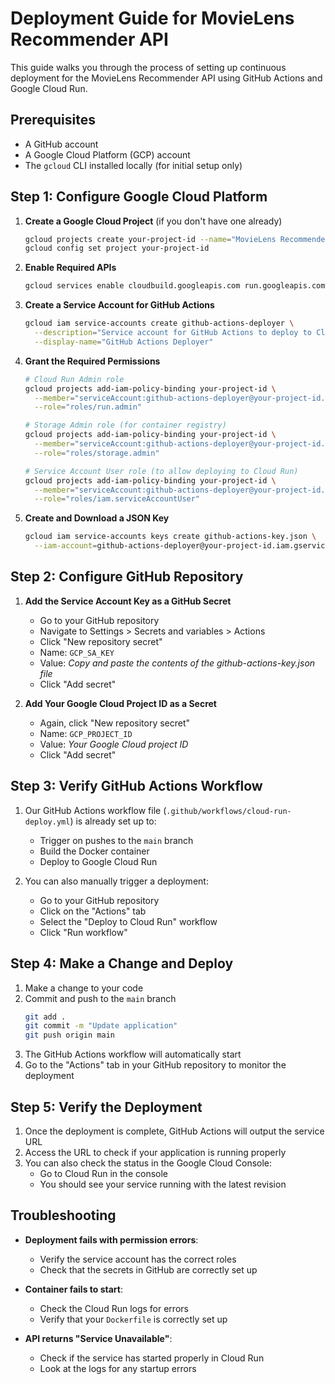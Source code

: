 # Deployment Guide for MovieLens Recommender API

This guide walks you through the process of setting up continuous deployment for the MovieLens Recommender API using GitHub Actions and Google Cloud Run.

## Prerequisites

- A GitHub account
- A Google Cloud Platform (GCP) account
- The `gcloud` CLI installed locally (for initial setup only)

## Step 1: Configure Google Cloud Platform

1. **Create a Google Cloud Project** (if you don't have one already)
   ```bash
   gcloud projects create your-project-id --name="MovieLens Recommender"
   gcloud config set project your-project-id
   ```

2. **Enable Required APIs**
   ```bash
   gcloud services enable cloudbuild.googleapis.com run.googleapis.com artifactregistry.googleapis.com iam.googleapis.com
   ```

3. **Create a Service Account for GitHub Actions**
   ```bash
   gcloud iam service-accounts create github-actions-deployer \
     --description="Service account for GitHub Actions to deploy to Cloud Run" \
     --display-name="GitHub Actions Deployer"
   ```

4. **Grant the Required Permissions**
   ```bash
   # Cloud Run Admin role
   gcloud projects add-iam-policy-binding your-project-id \
     --member="serviceAccount:github-actions-deployer@your-project-id.iam.gserviceaccount.com" \
     --role="roles/run.admin"
   
   # Storage Admin role (for container registry)
   gcloud projects add-iam-policy-binding your-project-id \
     --member="serviceAccount:github-actions-deployer@your-project-id.iam.gserviceaccount.com" \
     --role="roles/storage.admin"
   
   # Service Account User role (to allow deploying to Cloud Run)
   gcloud projects add-iam-policy-binding your-project-id \
     --member="serviceAccount:github-actions-deployer@your-project-id.iam.gserviceaccount.com" \
     --role="roles/iam.serviceAccountUser"
   ```

5. **Create and Download a JSON Key**
   ```bash
   gcloud iam service-accounts keys create github-actions-key.json \
     --iam-account=github-actions-deployer@your-project-id.iam.gserviceaccount.com
   ```

## Step 2: Configure GitHub Repository

1. **Add the Service Account Key as a GitHub Secret**
   - Go to your GitHub repository
   - Navigate to Settings > Secrets and variables > Actions
   - Click "New repository secret"
   - Name: `GCP_SA_KEY`
   - Value: *Copy and paste the contents of the github-actions-key.json file*
   - Click "Add secret"

2. **Add Your Google Cloud Project ID as a Secret**
   - Again, click "New repository secret"
   - Name: `GCP_PROJECT_ID`
   - Value: *Your Google Cloud project ID*
   - Click "Add secret"

## Step 3: Verify GitHub Actions Workflow

1. Our GitHub Actions workflow file (`.github/workflows/cloud-run-deploy.yml`) is already set up to:
   - Trigger on pushes to the `main` branch
   - Build the Docker container
   - Deploy to Google Cloud Run

2. You can also manually trigger a deployment:
   - Go to your GitHub repository
   - Click on the "Actions" tab
   - Select the "Deploy to Cloud Run" workflow
   - Click "Run workflow"

## Step 4: Make a Change and Deploy

1. Make a change to your code
2. Commit and push to the `main` branch
   ```bash
   git add .
   git commit -m "Update application"
   git push origin main
   ```
3. The GitHub Actions workflow will automatically start
4. Go to the "Actions" tab in your GitHub repository to monitor the deployment

## Step 5: Verify the Deployment

1. Once the deployment is complete, GitHub Actions will output the service URL
2. Access the URL to check if your application is running properly
3. You can also check the status in the Google Cloud Console:
   - Go to Cloud Run in the console
   - You should see your service running with the latest revision

## Troubleshooting

- **Deployment fails with permission errors**:
  - Verify the service account has the correct roles
  - Check that the secrets in GitHub are correctly set up
  
- **Container fails to start**:
  - Check the Cloud Run logs for errors
  - Verify that your `Dockerfile` is correctly set up

- **API returns "Service Unavailable"**:
  - Check if the service has started properly in Cloud Run
  - Look at the logs for any startup errors 
